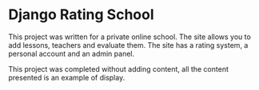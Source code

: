 # Django Rating School

This project was written for a private online school.
The site allows you to add lessons, teachers and evaluate them.
The site has a rating system, a personal account and an admin panel.

This project was completed without adding content, all the content presented is an example of display.
